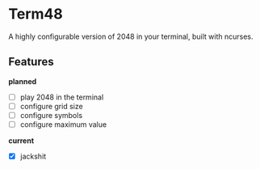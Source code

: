 # Term48

A highly configurable version of 2048 in your terminal, built with ncurses.

## Features

**planned**

- [ ] play 2048 in the terminal
- [ ] configure grid size
- [ ] configure symbols
- [ ] configure maximum value

**current**

- [x] jackshit